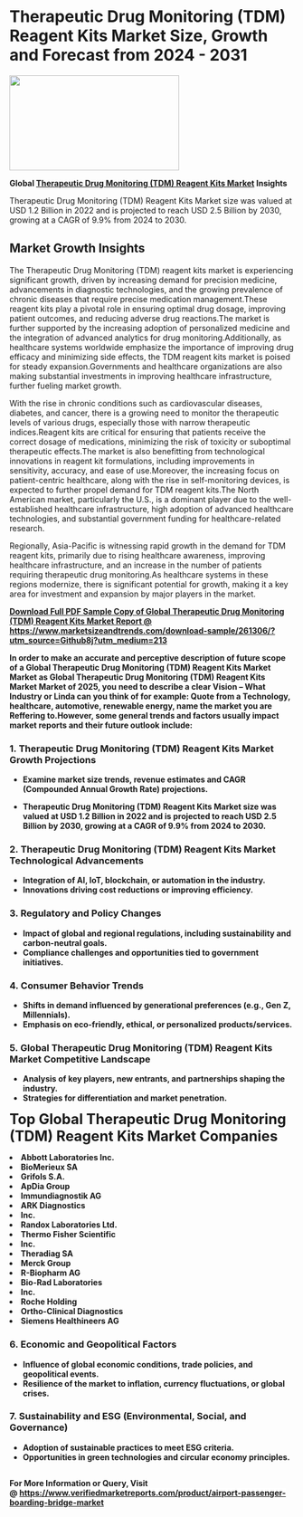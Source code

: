 <H1>Therapeutic Drug Monitoring (TDM) Reagent Kits Market Size, Growth and Forecast from 2024 - 2031</H1><img class="aligncenter size-medium wp-image-584254" src="https://thirdeyenews.in/wp-content/uploads/2024/09/Global-Market-Research-300x168.jpeg" alt="" width="300" height="168" /><p><strong>Global&nbsp;<a href="https://www.marketsizeandtrends.com/download-sample/261306/?utm_source=Github8j?utm_medium=213">Therapeutic Drug Monitoring (TDM) Reagent Kits Market</a> Insights</strong></p><p>Therapeutic Drug Monitoring (TDM) Reagent Kits Market size was valued at USD 1.2 Billion in 2022 and is projected to reach USD 2.5 Billion by 2030, growing at a CAGR of 9.9% from 2024 to 2030.</p><p><h2>Market Growth Insights</h2> <p>The Therapeutic Drug Monitoring (TDM) reagent kits market is experiencing significant growth, driven by increasing demand for precision medicine, advancements in diagnostic technologies, and the growing prevalence of chronic diseases that require precise medication management.These reagent kits play a pivotal role in ensuring optimal drug dosage, improving patient outcomes, and reducing adverse drug reactions.The market is further supported by the increasing adoption of personalized medicine and the integration of advanced analytics for drug monitoring.Additionally, as healthcare systems worldwide emphasize the importance of improving drug efficacy and minimizing side effects, the TDM reagent kits market is poised for steady expansion.Governments and healthcare organizations are also making substantial investments in improving healthcare infrastructure, further fueling market growth.</p> <p><strong><a href="download_link_here"></a></strong></p> <p>With the rise in chronic conditions such as cardiovascular diseases, diabetes, and cancer, there is a growing need to monitor the therapeutic levels of various drugs, especially those with narrow therapeutic indices.Reagent kits are critical for ensuring that patients receive the correct dosage of medications, minimizing the risk of toxicity or suboptimal therapeutic effects.The market is also benefitting from technological innovations in reagent kit formulations, including improvements in sensitivity, accuracy, and ease of use.Moreover, the increasing focus on patient-centric healthcare, along with the rise in self-monitoring devices, is expected to further propel demand for TDM reagent kits.The North American market, particularly the U.S., is a dominant player due to the well-established healthcare infrastructure, high adoption of advanced healthcare technologies, and substantial government funding for healthcare-related research.<p>Regionally, Asia-Pacific is witnessing rapid growth in the demand for TDM reagent kits, primarily due to rising healthcare awareness, improving healthcare infrastructure, and an increase in the number of patients requiring therapeutic drug monitoring.As healthcare systems in these regions modernize, there is significant potential for growth, making it a key area for investment and expansion by major players in the market.</p> <p><strong><a href="get_more_link_here"></p><p><span class=""><strong>Download Full PDF Sample Copy of Global Therapeutic Drug Monitoring (TDM) Reagent Kits Market Report</strong> @ <a href="https://www.marketsizeandtrends.com/download-sample/261306/?utm_source=Github8j?utm_medium=213" target="_blank">https://www.marketsizeandtrends.com/download-sample/261306/?utm_source=Github8j?utm_medium=213</a></span></p><p>In order to make an accurate and perceptive description of future scope of a Global&nbsp;Therapeutic Drug Monitoring (TDM) Reagent Kits Market Market as Global&nbsp;Therapeutic Drug Monitoring (TDM) Reagent Kits Market Market of 2025, you need to describe a clear Vision &ndash; What Industry or Linda can you think of for example: Quote from a Technology, healthcare, automotive, renewable energy, name the market you are Reffering to.However, some general trends and factors usually impact market reports and their future outlook include:</p><h3>1.&nbsp;<strong>Therapeutic Drug Monitoring (TDM) Reagent Kits Market Growth Projections</strong></h3><ul><li>Examine market size trends, revenue estimates and CAGR (Compounded Annual Growth Rate) projections.</li><li><p>Therapeutic Drug Monitoring (TDM) Reagent Kits Market size was valued at USD 1.2 Billion in 2022 and is projected to reach USD 2.5 Billion by 2030, growing at a CAGR of 9.9% from 2024 to 2030.</p></li></ul><h3>2.&nbsp;<strong>Therapeutic Drug Monitoring (TDM) Reagent Kits Market Technological Advancements</strong></h3><ul><li>Integration of AI, IoT, blockchain, or automation in the industry.</li><li>Innovations driving cost reductions or improving efficiency.</li></ul><h3>3.&nbsp;<strong>Regulatory and Policy Changes</strong></h3><ul><li>Impact of global and regional regulations, including sustainability and carbon-neutral goals.</li><li>Compliance challenges and opportunities tied to government initiatives.</li></ul><h3>4.&nbsp;<strong>Consumer Behavior Trends</strong></h3><ul><li>Shifts in demand influenced by generational preferences (e.g., Gen Z, Millennials).</li><li>Emphasis on eco-friendly, ethical, or personalized products/services.</li></ul><h3>5.&nbsp;<strong>Global Therapeutic Drug Monitoring (TDM) Reagent Kits Market Competitive Landscape</strong></h3><ul><li>Analysis of key players, new entrants, and partnerships shaping the industry.</li><li>Strategies for differentiation and market penetration.</li></ul><p data-pm-slice="1 1 []"><span style="color: inherit; font-family: inherit; font-size: 25px;">Top Global Therapeutic Drug Monitoring (TDM) Reagent Kits Market Companies</span></p><div class="" data-test-id=""><p><li>Abbott Laboratories Inc.</li><li> BioMerieux SA</li><li> Grifols S.A.</li><li> ApDia Group</li><li> Immundiagnostik AG</li><li> ARK Diagnostics</li><li> Inc.</li><li> Randox Laboratories Ltd.</li><li> Thermo Fisher Scientific</li><li> Inc.</li><li> Theradiag SA</li><li> Merck Group</li><li> R-Biopharm AG</li><li> Bio-Rad Laboratories</li><li> Inc.</li><li> Roche Holding</li><li> Ortho-Clinical Diagnostics</li><li> Siemens Healthineers AG</li></p></div><h3>6.&nbsp;<strong>Economic and Geopolitical Factors</strong></h3><ul><li>Influence of global economic conditions, trade policies, and geopolitical events.</li><li>Resilience of the market to inflation, currency fluctuations, or global crises.</li></ul><h3>7.&nbsp;<strong>Sustainability and ESG (Environmental, Social, and Governance)</strong></h3><ul><li>Adoption of sustainable practices to meet ESG criteria.</li><li>Opportunities in green technologies and circular economy principles.</li></ul><h2><strong style="font-size: 14px;">For More Information or Query, Visit @&nbsp;</strong><a style="background-color: #ffffff; font-size: 14px;" href="https://www.marketsizeandtrends.com/report/therapeutic-drug-monitoring-tdm-reagent-kits-market/" target="_blank">https://www.verifiedmarketreports.com/product/airport-passenger-boarding-bridge-market</a></h2>